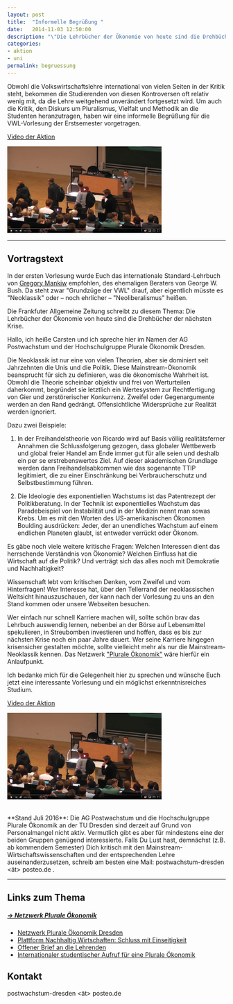 ```yaml
---
layout: post
title:  "Informelle Begrüßung "
date:   2014-11-03 12:50:00
description: "\"Die Lehrbücher der Ökonomie von heute sind die Drehbücher der nächsten Krise.\""
categories:
- aktion
- uni
permalink: begruessung
---
```



Obwohl die Volkswirtschaftslehre international von vielen Seiten in der Kritik steht, bekommen die Studierenden von diesen Kontroversen oft relativ wenig mit, da die Lehre weitgehend unverändert fortgesetzt wird. Um auch die Kritik, den Diskurs um Pluralismus, Vielfalt und Methodik an die Studenten heranzutragen, haben wir eine informelle Begrüßung für die VWL-Vorlesung der Erstsemester vorgetragen.

[Video der Aktion](https://www.youtube.com/watch?v=SDIuw80jtvI)

[<img src="/assets/youtube_screenshot.jpg" alt="youtube vorschau" width="356" height="200">](https://www.youtube.com/watch?v=SDIuw80jtvI)


___

## Vortragstext

In der ersten Vorlesung wurde Euch das internationale Standard-Lehrbuch von
[Gregory Mankiw](http://harvardpolitics.com/harvard/an-open-letter-to-greg-mankiw/) empfohlen, des ehemaligen Beraters von George W. Bush. Da steht zwar "Grundzüge der VWL" drauf, aber eigentlich müsste es "Neoklassik" oder – noch ehrlicher – "Neoliberalismus" heißen.

Die Frankfuter Allgemeine Zeitung schreibt zu diesem Thema: Die Lehrbücher der Ökonomie von heute sind die Drehbücher der nächsten Krise.

Hallo, ich heiße Carsten und ich spreche hier im Namen der AG Postwachstum und der Hochschulgruppe Plurale Ökonomik Dresden.

Die Neoklassik ist nur eine von vielen Theorien, aber sie dominiert seit Jahrzehnten die Unis und die Politik. Diese Mainstream-Ökonomik beansprucht für sich zu definieren, was die ökonomische Wahrheit ist. Obwohl die Theorie scheinbar objektiv und frei von Werturteilen daherkommt, begründet sie letztlich ein Wertesystem zur Rechtfertigung von Gier und zerstörerischer Konkurrenz. Zweifel oder Gegenargumente werden an den Rand gedrängt. Offensichtliche Widersprüche zur Realität werden ignoriert.

Dazu zwei Beispiele:

1. In der Freihandelstheorie von Ricardo wird auf Basis völlig realitätsferner Annahmen die Schlussfolgerung gezogen, dass globaler Wettbewerb und global freier Handel am Ende immer gut für alle seien und deshalb ein per se erstrebenswertes Ziel. Auf dieser akademischen Grundlage werden dann Freihandelsabkommen wie das sogenannte TTIP legitimiert, die zu einer Einschränkung bei Verbraucherschutz und Selbstbestimmung führen.

2. Die Ideologie des exponentiellen Wachstums ist das Patentrezept der Politikberatung. In der Technik ist exponentielles Wachstum das Paradebeispiel von Instabilität und in der Medizin nennt man sowas Krebs. Um es mit den Worten des US-amerikanischen Ökonomen Boulding ausdrücken: Jeder, der an unendliches Wachstum auf einem endlichen Planeten glaubt, ist entweder verrückt oder Ökonom.

Es gäbe noch viele weitere kritische Fragen:
Welchen Interessen dient das herrschende Verständnis von Ökonomie?
Welchen Einfluss hat die Wirtschaft auf die Politik?
Und verträgt sich das alles noch mit Demokratie und Nachhaltigkeit?

Wissenschaft lebt vom kritischen Denken, vom Zweifel und vom Hinterfragen! Wer Interesse hat, über den Tellerrand der neoklassischen Weltsicht hinauszuschauen, der kann nach der Vorlesung zu uns an den Stand kommen oder unsere Webseiten besuchen.

Wer einfach nur schnell Karriere machen will, sollte schön brav das Lehrbuch auswendig lernen, nebenbei an der Börse auf Lebensmittel spekulieren, in Streubomben investieren und hoffen, dass es bis zur nächsten Krise noch ein paar Jahre dauert. Wer seine Karriere hingegen krisensicher gestalten möchte, sollte vielleicht mehr als nur die Mainstream-Neoklassik kennen. Das Netzwerk ["Plurale Ökonomik"](http://pluraleoekonomikdresden.wordpress.com/)  wäre hierfür ein Anlaufpunkt.

Ich bedanke mich für die Gelegenheit hier zu sprechen und wünsche Euch jetzt eine interessante Vorlesung und ein möglichst erkenntnisreiches Studium.


[Video der Aktion](https://www.youtube.com/watch?v=SDIuw80jtvI)

[<img src="/assets/youtube_screenshot.jpg" alt="youtube vorschau" width="356" height="200">](https://www.youtube.com/watch?v=SDIuw80jtvI)




<br>
**Stand Juli 2016**: Die AG Postwachstum und die Hochschulgruppe Plurale Ökonomik an der TU Dresden sind derzeit auf Grund von Personalmangel nicht aktiv. Vermutlich gibt es aber für mindestens eine der beiden Gruppen genügend interessierte. Falls Du Lust hast, demnächst (z.B. ab kommendem Semester) Dich kritisch mit den Mainstream-Wirtschaftswissenschaften und der entsprechenden Lehre auseinanderzusetzen, schreib am besten eine Mail: postwachstum-dresden <ät> posteo.de .

___

## Links zum Thema

##### [&rarr; Netzwerk Plurale Ökonomik](https://www.plurale-oekonomik.de/)
 * [Netzwerk Plurale Ökonomik Dresden](http://pluraleoekonomikdresden.wordpress.com/)
 * [Plattform Nachhaltig Wirtschaften: Schluss mit Einseitigkeit](http://www.nachhaltigwirtschaften.net/scripts/basics/eco-world/wirtschaft/basics.prg?session=bc6add5b54314367_345794&a_no=8331&r_index=4.1.2)
 * [Offener Brief an die Lehrenden](https://www.plurale-oekonomik.de/projekte/offener-brief/)
 * [Internationaler studentischer Aufruf für eine Plurale Ökonomik](http://www.isipe.net/home-de)

## Kontakt
postwachstum-dresden <ät> posteo.de




